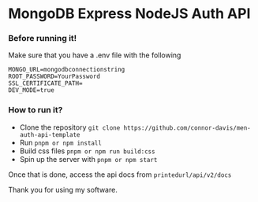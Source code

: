 # MongoDB Express NodeJS Auth API

### Before running it!
Make sure that you have a .env file with the following

```
MONGO_URL=mongodbconnectionstring
ROOT_PASSWORD=YourPassword
SSL_CERTIFICATE_PATH=
DEV_MODE=true
```

### How to run it?
- Clone the repository ```git clone https://github.com/connor-davis/men-auth-api-template```
- Run ```pnpm or npm install```
- Build css files ```pnpm or npm run build:css```
- Spin up the server with ```pnpm or npm start```

Once that is done, access the api docs from ```printedurl/api/v2/docs```

Thank you for using my software.
